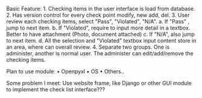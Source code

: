 Basic Feature:
	1. Checking items in the user interface is load from database.  
	2. Has version control for every check point modify, new add, del.
	3. User review each checking items, select "Pass", "Violated", "N/A".
		a. If "Pass"  , jump to next item.
		b. If "Violated", require to input more detail in a textbox.  Better to have attachment (Photo, document attached)
		c. If "N/A", also jump to next item.
		d. All the selection and  "Violated" textbox input content store in an area, where can overall review.
	4. Separate two groups. One is administer, another is normal user. The administer can edit/add/remove the checking items. 

Plan to use module:
	• Openpyxl
	• OS
	• Others..

Some problem I meet:
Use website frame, like Django  or other GUI module to implement the check list interface???
